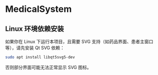 # MedicalSystem

## Linux 环境依赖安装

如果你在 Linux 下运行本项目，且需要 SVG 支持（如药品界面、患者主窗口等），请先安装 Qt SVG 依赖：

```bash
sudo apt install libqt5svg5-dev
```

否则部分界面可能无法正常显示 SVG 图标。